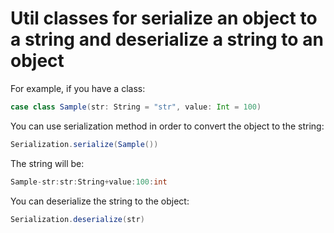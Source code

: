 # Util classes for serialize an object to a string and deserialize a string to an object

For example, if you have a class:
```Scala
case class Sample(str: String = "str", value: Int = 100)
```

You can use serialization method in order to convert the object to the string:
```Scala
Serialization.serialize(Sample())
```

The string will be:
```Scala
Sample-str:str:String+value:100:int
```

You can deserialize the string to the object:
```Scala
Serialization.deserialize(str)
```